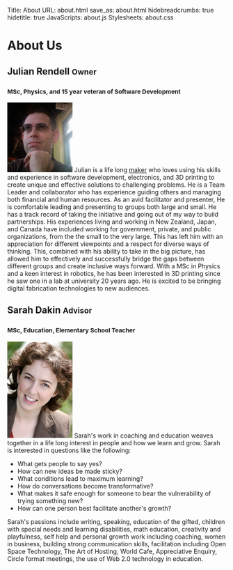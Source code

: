 Title: About
URL: about.html
save_as: about.html
hidebreadcrumbs: true
hidetitle: true
JavaScripts: about.js
Stylesheets: about.css


<h1>About Us</h1>
<div id="parallax1" class="parallaxParent parallaxParentSmall">
<div id="parallax1bg"></div>
</div>
<div class="paragraph green" id="julian_trigger">
<h2 id="julian">Julian Rendell <small>Owner</small></h2>
<h3><small>MSc, Physics, and 15 year veteran of Software Development</small></h3>
<img src="images/julian.png" alt="Julian" id="julian_pic" class="pull-left img-circle pop spacer" width="150px" height="auto">
Julian is a life long <a href="https://en.wikipedia.org/wiki/Maker_culture">maker</a> who loves using his skills and experience in software development, electronics, and 3D printing to create unique and effective solutions to challenging problems. He is a Team Leader and collaborator who has experience guiding others and managing both financial and human resources. As an avid facilitator and presenter,  He is comfortable leading and presenting to groups both large and small. He has a track record of taking the initiative and going out of my way to build partnerships. His experiences living and working in New Zealand, Japan, and Canada have included working for government, private, and public organizations, from the the small to the very large. This has left him with an appreciation for different viewpoints and a respect for diverse ways of thinking. This, combined with his ability to take in the big picture, has allowed him to effectively and successfully bridge the gaps between different groups and create inclusive ways forward. With a MSc in Physics and a keen interest in robotics, he has been interested in 3D printing since he saw one in a lab at university 20 years ago.  He is excited to be bringing digital fabrication technologies to new audiences.
</div>
<div id="parallax2" class="parallaxParent">
<div id="parallax2bg"></div>
</div>
<div class="paragraph purple" id="sarah_trigger">
<h2 id="sarah">Sarah Dakin <small>Advisor</small></h2>
<h3><small>MSc, Education, Elementary School Teacher</small></h3>
<img src="images/HeadshotSarah.jpg" alt="Sarah" id="sarah_pic" class="pull-left img-circle pop spacer" width="150px" height="auto">
Sarah's work in coaching and education weaves together in a life long interest in people and how we learn and grow. Sarah is interested in questions like the following:

<ul>
<li>What gets people to say yes?</li>
<li>How can new ideas be made sticky?</li> 
<li>What conditions lead to maximum learning?</li>
<li>How do conversations become transformative?</li>
<li>What makes it safe enough for someone to bear the vulnerability of trying something new?</li>
<li>How can one person best facilitate another's growth?</li>
</ul>

Sarah's passions include writing, speaking, education of the gifted, children with special needs and learning disabilities, math education, creativity and playfulness, self help and personal growth work including coaching, women in business, building strong communication skills, facilitation including Open Space Technology, The Art of Hosting, World Cafe, Appreciative Enquiry, Circle format meetings, the use of Web 2.0 technology in education.

</div>
<div id="parallax3" class="parallaxParent">
<div id="parallax3bg"></div>
</div>
<div class="spacer s2"></div>